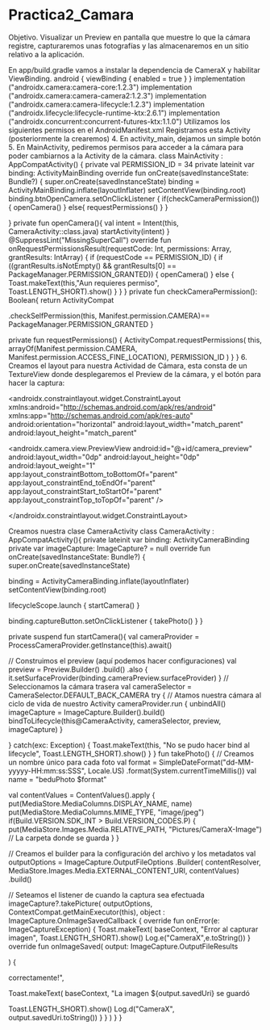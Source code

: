 # Practica2_Camara
Objetivo. Visualizar un Preview en pantalla que muestre lo que la cámara registre, capturaremos unas fotografías y las almacenaremos en un sitio relativo a la aplicación.

En app/build.gradle vamos a instalar la dependencia de CameraX y habilitar ViewBinding. android { viewBinding { enabled = true } } implementation ("androidx.camera:camera-core:1.2.3") implementation ("androidx.camera:camera-camera2:1.2.3") implementation ("androidx.camera:camera-lifecycle:1.2.3") implementation ("androidx.lifecycle:lifecycle-runtime-ktx:2.6.1") implementation ("androidx.concurrent:concurrent-futures-ktx:1.1.0")
Utilizamos los siguientes permisos en el AndroidManifest.xml
Registramos esta Activity (posteriormente la crearemos)
4. En activity_main, dejamos un simple botón
5. En MainActivity, pediremos permisos para acceder a la cámara para poder cambiarnos a la Activity de la cámara.
class MainActivity : AppCompatActivity() { private val PERMISSION_ID = 34 private lateinit var binding: ActivityMainBinding override fun onCreate(savedInstanceState: Bundle?) { super.onCreate(savedInstanceState) binding = ActivityMainBinding.inflate(layoutInflater) setContentView(binding.root) binding.btnOpenCamera.setOnClickListener { if(checkCameraPermission()){ openCamera() } else{ requestPermissions() } }

} private fun openCamera(){ val intent = Intent(this, CameraActivity::class.java) startActivity(intent) } @SuppressLint("MissingSuperCall") override fun onRequestPermissionsResult(requestCode: Int, permissions: Array, grantResults: IntArray) { if (requestCode == PERMISSION_ID) { if ((grantResults.isNotEmpty() && grantResults[0] == PackageManager.PERMISSION_GRANTED)) { openCamera() } else { Toast.makeText(this,"Aun requieres permiso", Toast.LENGTH_SHORT).show() } } } private fun checkCameraPermission(): Boolean{ return ActivityCompat

.checkSelfPermission(this, Manifest.permission.CAMERA)== PackageManager.PERMISSION_GRANTED }

private fun requestPermissions() { ActivityCompat.requestPermissions( this, arrayOf(Manifest.permission.CAMERA, Manifest.permission.ACCESS_FINE_LOCATION), PERMISSION_ID ) } } 6. Creamos el layout para nuestra Actividad de Cámara, esta consta de un TextureView donde desplegaremos el Preview de la cámara, y el botón para hacer la captura:

<androidx.constraintlayout.widget.ConstraintLayout xmlns:android="http://schemas.android.com/apk/res/android" xmlns:app="http://schemas.android.com/apk/res-auto" android:orientation="horizontal" android:layout_width="match_parent" android:layout_height="match_parent"

<androidx.camera.view.PreviewView android:id="@+id/camera_preview" android:layout_width="0dp" android:layout_height="0dp" android:layout_weight="1" app:layout_constraintBottom_toBottomOf="parent" app:layout_constraintEnd_toEndOf="parent" app:layout_constraintStart_toStartOf="parent" app:layout_constraintTop_toTopOf="parent" />

</androidx.constraintlayout.widget.ConstraintLayout>

Creamos nuestra clase CameraActivity class CameraActivity : AppCompatActivity(){ private lateinit var binding: ActivityCameraBinding private var imageCapture: ImageCapture? = null
override fun onCreate(savedInstanceState: Bundle?) { super.onCreate(savedInstanceState)

binding = ActivityCameraBinding.inflate(layoutInflater) setContentView(binding.root)

lifecycleScope.launch { startCamera() }

binding.captureButton.setOnClickListener { takePhoto() } }

private suspend fun startCamera(){ val cameraProvider = ProcessCameraProvider.getInstance(this).await()

// Construimos el preview (aquí podemos hacer configuraciones) val preview = Preview.Builder() .build() .also { it.setSurfaceProvider(binding.cameraPreview.surfaceProvider) } // Seleccionamos la cámara trasera val cameraSelector = CameraSelector.DEFAULT_BACK_CAMERA try { // Atamos nuestra cámara al ciclo de vida de nuestro Activity cameraProvider.run { unbindAll() imageCapture = ImageCapture.Builder().build() bindToLifecycle(this@CameraActivity, cameraSelector, preview, imageCapture) }

} catch(exc: Exception) { Toast.makeText(this, "No se pudo hacer bind al lifecycle", Toast.LENGTH_SHORT).show() } } fun takePhoto() { // Creamos un nombre único para cada foto val format = SimpleDateFormat("dd-MM-yyyyy-HH:mm:ss:SSS", Locale.US) .format(System.currentTimeMillis()) val name = "beduPhoto $format"

val contentValues = ContentValues().apply { put(MediaStore.MediaColumns.DISPLAY_NAME, name) put(MediaStore.MediaColumns.MIME_TYPE, "image/jpeg") if(Build.VERSION.SDK_INT > Build.VERSION_CODES.P) { put(MediaStore.Images.Media.RELATIVE_PATH, "Pictures/CameraX-Image") // La carpeta donde se guarda } }

// Creamos el builder para la configuración del archivo y los metadatos val outputOptions = ImageCapture.OutputFileOptions .Builder( contentResolver, MediaStore.Images.Media.EXTERNAL_CONTENT_URI, contentValues) .build()

// Seteamos el listener de cuando la captura sea efectuada imageCapture?.takePicture( outputOptions, ContextCompat.getMainExecutor(this), object : ImageCapture.OnImageSavedCallback { override fun onError(e: ImageCaptureException) { Toast.makeText( baseContext, "Error al capturar imagen", Toast.LENGTH_SHORT).show() Log.e("CameraX",e.toString()) } override fun onImageSaved( output: ImageCapture.OutputFileResults

) {

correctamente!",

Toast.makeText( baseContext, "La imagen ${output.savedUri} se guardó

Toast.LENGTH_SHORT).show() Log.d("CameraX", output.savedUri.toString()) } } ) } }
